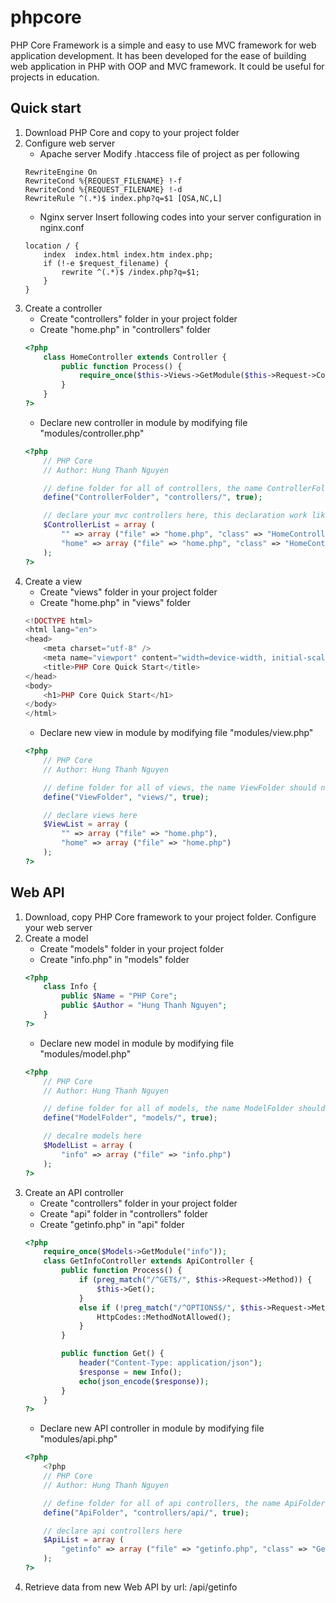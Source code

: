 # phpcore
PHP Core Framework is a simple and easy to use MVC framework for web application development. It has been developed for the ease of building web application in PHP with OOP and MVC framework. It could be useful for projects in education.

## Quick start
1. Download PHP Core and copy to your project folder
2. Configure web server
    * Apache server
    Modify .htaccess file of project as per following
    ```
    RewriteEngine On
    RewriteCond %{REQUEST_FILENAME} !-f
    RewriteCond %{REQUEST_FILENAME} !-d
    RewriteRule ^(.*)$ index.php?q=$1 [QSA,NC,L]
    ```
    * Nginx server
    Insert following codes into your server configuration in nginx.conf
    ```
    location / {
        index  index.html index.htm index.php;
        if (!-e $request_filename) {
            rewrite ^(.*)$ /index.php?q=$1;
        }
    }
    ```
3. Create a controller
    * Create "controllers" folder in your project folder
    * Create "home.php" in "controllers" folder
    ```php
    <?php
        class HomeController extends Controller {
            public function Process() {
                require_once($this->Views->GetModule($this->Request->Controller));
            }
        }
    ?>
    ```
    * Declare new controller in module by modifying file "modules/controller.php"
    ```php
    <?php
        // PHP Core
        // Author: Hung Thanh Nguyen

        // define folder for all of controllers, the name ControllerFolder should not be changed
        define("ControllerFolder", "controllers/", true);

        // declare your mvc controllers here, this declaration work like routes
        $ControllerList = array (
            "" => array ("file" => "home.php", "class" => "HomeController"),
            "home" => array ("file" => "home.php", "class" => "HomeController")
        );
    ?>
    ```
4. Create a view
    * Create "views" folder in your project folder
    * Create "home.php" in "views" folder
    ```php
    <!DOCTYPE html>
    <html lang="en">
    <head>
        <meta charset="utf-8" />
        <meta name="viewport" content="width=device-width, initial-scale=1.0" />
        <title>PHP Core Quick Start</title>
    </head>
    <body>
        <h1>PHP Core Quick Start</h1>
    </body>
    </html>
    ```
    * Declare new view in module by modifying file "modules/view.php"
    ```php
    <?php
        // PHP Core
        // Author: Hung Thanh Nguyen

        // define folder for all of views, the name ViewFolder should not be changed
        define("ViewFolder", "views/", true);

        // declare views here
        $ViewList = array (
            "" => array ("file" => "home.php"),
            "home" => array ("file" => "home.php")
        );
    ?>
    ```

## Web API
1. Download, copy PHP Core framework to your project folder. Configure your web server
2. Create a model
    * Create "models" folder in your project folder
    * Create "info.php" in "models" folder
    ```php
    <?php
        class Info {
            public $Name = "PHP Core";
            public $Author = "Hung Thanh Nguyen";
        }
    ?>
    ```
    * Declare new model in module by modifying file "modules/model.php"
    ```php
    <?php
        // PHP Core
        // Author: Hung Thanh Nguyen

        // define folder for all of models, the name ModelFolder should not be changed
        define("ModelFolder", "models/", true);

        // decalre models here
        $ModelList = array (
            "info" => array ("file" => "info.php")
        );
    ?>
    ```
3. Create an API controller
    * Create "controllers" folder in your project folder
    * Create "api" folder in "controllers" folder
    * Create "getinfo.php" in "api" folder
    ```php
    <?php
        require_once($Models->GetModule("info"));
        class GetInfoController extends ApiController {
            public function Process() {
                if (preg_match("/^GET$/", $this->Request->Method)) {
                    $this->Get();
                }
                else if (!preg_match("/^OPTIONS$/", $this->Request->Method)) {
                    HttpCodes::MethodNotAllowed();
                }
            }

            public function Get() {
                header("Content-Type: application/json");
                $response = new Info();
                echo(json_encode($response));
            }
        }
    ?>
    ```
    * Declare new API controller in module by modifying file "modules/api.php"
    ```php
    <?php
        <?php
        // PHP Core
        // Author: Hung Thanh Nguyen

        // define folder for all of api controllers, the name ApiFolder should not be changed
        define("ApiFolder", "controllers/api/", true);

        // declare api controllers here
        $ApiList = array (
            "getinfo" => array ("file" => "getinfo.php", "class" => "GetInfoController")
        );
    ?>
    ```
4. Retrieve data from new Web API by url: <Your project URL>/api/getinfo
